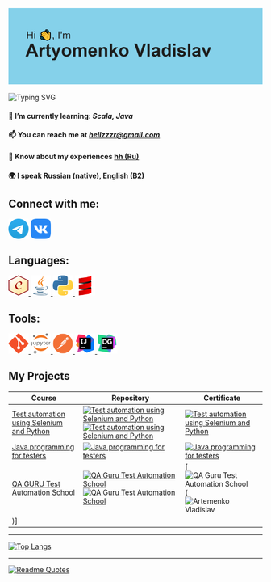 ![banner](https://github.com/a2vQA/a2vQA/blob/master/icons/banner.png?raw=true)

<img src="https://readme-typing-svg.herokuapp.com?font=PT+Serif&duration=1200&pause=200&color=2EB6F7&multiline=true&repeat=false&random=false&width=435&height=130&lines=Automation+QA;QA+Engineer;Web+testing;API+testing;Load+testing" alt="Typing SVG" /></a>

#### 🌱 I’m currently learning: ***Scala, Java***
#### 📫 You can reach me at ***hellzzzr@gmail.com***
#### 📄 Know about my experiences [**hh (Ru)**](https://hh.ru/resume/907c4220ff0779028c0039ed1f4a77636b3256)
#### 🌍 I speak Russian (native), English (B2)

## Connect with me:
<a href="https://t.me/v_artyomenko" target="blank"><img align="center" src="https://raw.githubusercontent.com/a2vQA/a2vQA/master/icons/Telegram.svg" alt="telegram" height="40" width="40" /></a>
<a href="https://vk.ru/hikikomoris" target="blank"><img align="center" src="https://raw.githubusercontent.com/a2vQA/a2vQA/master/icons/vk.svg" alt="vk" height="40" width="40" /></a>

## Languages:
<a href="https://www.chaijs.com/" target="_blank" rel="noreferrer"> <img src="https://raw.githubusercontent.com/a2vQA/a2vQA/master/icons/Chai%20Logo%20(C).svg" alt="chai" width="40" height="40"/> </a> 
<a href="https://www.w3schools.com/java/" target="_blank" rel="noreferrer"> <img src="https://raw.githubusercontent.com/a2vQA/a2vQA/master/icons/java.svg" alt="java" width="40" height="40"/> </a> 
<a href="https://www.python.org" target="_blank" rel="noreferrer"> <img src="https://raw.githubusercontent.com/a2vQA/a2vQA/master/icons/python.svg" alt="python" width="40" height="40"/> </a> 
<a href="https://docs.scala-lang.org/" target="_blank" rel="noreferrer"> <img src="https://raw.githubusercontent.com/a2vQA/a2vQA/master/icons/scala.svg" alt="scala" width="40" height="40"/> </a> 

## Tools:
<a href="https://git-scm.com/" target="_blank" rel="noreferrer"> <img src="https://raw.githubusercontent.com/a2vQA/a2vQA/master/icons/git.svg" alt="git" width="40" height="40"/> </a> 
<a href="https://jupyter.org/" target="_blank" rel="noreferrer"> <img src="https://raw.githubusercontent.com/a2vQA/a2vQA/master/icons/Jupyter.svg" alt="jupyter" width="40" height="40"/> </a> 
<a href="https://www.postman.com/" target="_blank" rel="noreferrer"> <img src="https://raw.githubusercontent.com/a2vQA/a2vQA/master/icons/postman.svg" alt="postman" width="40" height="40"/> </a> 
<a href="https://www.jetbrains.com/idea/" target="_blank" rel="noreferrer"> <img src="https://raw.githubusercontent.com/a2vQA/a2vQA/master/icons/intellij.svg" alt="idea" width="40" height="40"/> </a> 
<a href="https://www.jetbrains.com/datagrip/" target="_blank" rel="noreferrer"> <img src="https://raw.githubusercontent.com/a2vQA/a2vQA/master/icons/DataGrip.svg" alt="dataGrip" width="40" height="40"/> </a> 

## My Projects
| Course                                             | Repository                                                                                                                                                                                                                                                                                                                                                                                                                                                      | Certificate                                                          |
|----------------------------------------------------|-----------------------------------------------------------------------------------------------------------------------------------------------------------------------------------------------------------------------------------------------------------------------------------------------------------------------------------------------------------------------------------------------------------------------------------------------------------------|----------------------------------------------------------------------| 
| [Test automation using Selenium and Python](https://stepik.org/course/575/promo) | [![Test automation using Selenium and Python](https://github-readme-stats.vercel.app/api/pin/?username=a2vQA&description_lines_count=0&show_owner=true&repo=Selenium_Python_AutotestsCourse&bg_color=DEG,FBD3E9,BE81F7)](https://github.com/a2vQA/Selenium_Python_AutotestsCourse) [![Test automation using Selenium and Python](https://github-readme-stats.vercel.app/api/pin/?username=a2vQA&description_lines_count=0&show_owner=true&repo=Selenium_Python_FinalTest&bg_color=DEG,FBD3E9,BE81F7)](https://github.com/a2vQA/Selenium_Python_FinalTest) | [![Test automation using Selenium and Python](https://static.tildacdn.com/tild3632-6561-4535-a166-613030366631/stepik_logotype_blac.svg)](https://stepik.org/cert/1003023?lang=en) ||
| [Java programming for testers](https://software-testing.ru/edu/3-online/1-java-for-testers) | [![Java programming for testers](https://github-readme-stats.vercel.app/api/pin/?username=a2vQA&description_lines_count=2&show_owner=true&repo=Java_Course_Software_Testing&bg_color=DEG,FBD3E9,BE81F7)](https://github.com/a2vQA/Java_Course_Software_Testing) | [![Java programming for testers](https://cert.software-testing.ru/stru_logo.png)](https://cert.software-testing.ru/367688240974529111)||
| [QA GURU Test Automation School](https://qa.guru/) | [![QA Guru Test Automation School](https://github-readme-stats.vercel.app/api/pin/?username=a2vQA&description_lines_count=1&show_owner=true&repo=Perekrestok&bg_color=DEG,FBD3E9,BE81F7)](https://github.com/a2vQA/Perekrestok) [![QA Guru Test Automation School](https://github-readme-stats.vercel.app/api/pin/?username=a2vQA&description_lines_count=1&show_owner=true&repo=Reqres&bg_color=DEG,FBD3E9,BE81F7)](https://github.com/a2vQA/Reqres) | [![QA Guru Test Automation School](https://fs-thb03.getcourse.ru/fileservice/file/thumbnail/h/b635b6cb9478bb87c77e9c070ee6e122.png/s/x50/a/159627/sc/207)(![Artemenko Vladislav](https://github.com/a2vQA/a2vQA/assets/81217105/854b7bdc-f058-4c9c-9098-37622e2e2751)
)]||

---

[![Top Langs](https://github-readme-stats.vercel.app/api/top-langs/?username=a2vqa&layout=compact)](https://github.com/a2vqa/github-readme-stats)

---

[![Readme Quotes](https://quotes-github-readme.vercel.app/api?type=horizontal&theme=dark)](https://github.com/piyushsuthar/github-readme-quotes)
